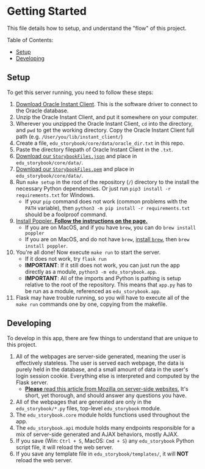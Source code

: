 # Getting Started

This file details how to setup, and understand the "flow" of this project.

Table of Contents:
 - [Setup](#setup)
 - [Developing](#developing)

## Setup

To get this server running, you need to follow these steps:

 1. [Download Oracle Instant Client](https://www.oracle.com/database/technologies/instant-client/downloads.html).  This is the software driver to connect to the Oracle database.
 2. Unzip the Oracle Instant Client, and put it somewhere on your computer.
 3. Wherever you unzipped the Oracle Instant Client, `cd` into the directory, and `pwd` to get the working directory.  Copy the Oracle Instant Client full path (e.g. `/User/you/lib/instant_client/`)
 4. Create a file, `edu_storybook/core/data/oracle_dir.txt` in this repo.
 5. Paste the directory filepath of Oracle Instant Client in the `.txt`.
 6. [Download our `StorybookFiles.json`](https://drive.google.com/file/d/1HVrLbauaq_3jEqMXVs9yUFw0UIGSiPDP/view?usp=sharing) and place in `edu_storybook/core/data/`.
 7. [Download our `StorybookFiles.pem`](https://drive.google.com/file/d/14r0GyoITrOjcbVH_RaezkB8TL7gzBTfR/view?usp=sharing) and place in `edu_storybook/core/data/`.
 8. Run `make setup` in the root of the repository (`/`) directory to the install the necessary Python dependencies.  Or just run `pip3 install -r requirements.txt` for Windows.
    - If your `pip` command does not work (common problems with the `PATH` variable), then `python3 -m pip install -r requirements.txt` should be a foolproof command.
 9. [Install Poppler. **Follow the instructions on the page.**](https://pdf2image.readthedocs.io/en/latest/installation.html)
    - If you are on MacOS, and if you have `brew`, you can do `brew install poppler`
    - If you are on MacOS, and do not have `brew`, [install `brew`](https://brew.sh/), then `brew install poppler`.
 9. You're all done!  Now execute `make run` to start the server.
    - If it does not work, try `flask run`
    - **IMPORTANT**: If it still does not work, you can just run the app directly as a module, `python3 -m edu_storybook.app`.
    - **IMPORTANT**: All of the imports and Python is pathing is setup relative to the root of the repository. This means that `app.py` has to be run as a module, referenced as `edu_storybook.app`.
 10. Flask may have trouble running, so you will have to execute all of the `make run` commands one by one, copying from the makefile.

## Developing

To develop in this app, there are few things to understand that are unique to this project.

 1. All of the webpages are server-side generated, meaning the user is effectively stateless. The user is served each webpage, the data is purely held in the database, and a small amount of data in the user's login session cookie. Everything else is interpreted and computed by the Flask server.
    - [**Please** read this article from Mozilla on server-side websites.](https://developer.mozilla.org/en-US/docs/Learn/Server-side/First_steps/Introduction) It's short, yet thorough, and should answer any questions you have.
 2. All of the webpages that are generated are only in the `edu_storybook/*.py` files, top-level `edu_storybook` module.
 3. The `edu_storybook.core` module holds functions used throughout the app.
 4. The `edu_storybook.api` module holds many endpoints responsible for a mix of server-side generated and AJAX behaviors, mostly AJAX.
 5. If you save (Win: `Ctrl + S`, MacOS: `Cmd + S`) any `edu_storybook` Python script file, it will reload the web server.
 6. If you save any template file in `edu_storybook/templates/`, it will **NOT** reload the web server.
